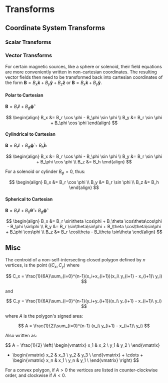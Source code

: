 # Transforms

## Coordinate System Transforms

### Scalar Transforms

### Vector Transforms

For certain magnetic sources, like a sphere or solenoid, their field equations are
more conveniently written in non-cartesian coordinates. The resulting vector fields
then need to be transformed back into cartesian coordinates of the form
$\mathbf{B} = B_x \mathbf{\hat{x}} + B_y \mathbf{\hat{y}} + B_z \mathbf{\hat{z}}$ or $\mathbf{B} = B_x \mathbf{\hat{x}} + B_y \mathbf{\hat{y}}$.

#### Polar to Cartesian

$\mathbf{B} = B_r \mathbf{\hat{r}} + B_\phi \mathbf{\hat{\phi}}$

$$
\begin{align}
B_x &= B_r \cos \phi - B_\phi \sin \phi \\
B_y &= B_r \sin \phi + B_\phi \cos \phi
\end{align}
$$

#### Cylindrical to Cartesian

$\mathbf{B} = B_r \mathbf{\hat{r}} + B_\phi \mathbf{\hat{\phi}} + B_h \mathbf{\hat{h}}$

$$
\begin{align}
B_x &= B_r \cos \phi - B_\phi \sin \phi \\
B_y &= B_r \sin \phi + B_\phi \cos \phi \\
B_z &= B_h
\end{align}
$$

For a solenoid or cylinder $B_\phi = 0$, thus:

$$
\begin{align}
B_x &= B_r \cos \phi \\
B_y &= B_r \sin \phi \\
B_z &= B_h
\end{align}
$$

#### Spherical to Cartesian

$\mathbf{B} = B_r \mathbf{\hat{r}} + B_\theta \mathbf{\hat{\theta}} + B_\phi \mathbf{\hat{\phi}}$

$$
\begin{align}
B_x &= B_r \sin\theta \cos\phi + B_\theta \cos\theta\cos\phi - B_\phi \sin\phi \\
B_y &= B_r \sin\theta\sin\phi + B_\theta \cos\theta\sin\phi + B_\phi \cos\phi  \\
B_z &= B_r \cos\theta - B_\theta \sin\theta
\end{align}
$$

## Misc

The centroid of a non-self-intersecting closed polygon defined by $n$ vertices, 
is the point ($(C_x, C_y)$ where

$$
C_x = \frac{1}{6A}\sum_{i=0}^{n-1}(x_i+x_{i+1})(x_i\ y_{i+1} - x_{i+1}\ y_i)
$$

and

$$
C_y = \frac{1}{6A}\sum_{i=0}^{n-1}(y_i+y_{i+1})(x_i\ y_{i+1} - x_{i+1}\ y_i)
$$

where $A$ is the polygon's signed area:

$$
A = \frac{1}{2}\sum_{i=0}^{n-1} (x_i\ y_{i+1} - x_{i+1}\ y_i)
$$

Also written as:

$$
A = \frac{1}{2} \left(
    \begin{vmatrix}
        x_1 & x_2 \\
        y_1 & y_2  \\
    \end{vmatrix}
   + \begin{vmatrix}
        x_2 & x_3 \\
        y_2 & y_3  \\
    \end{vmatrix} 
    + \cdots
    + \begin{vmatrix}
        x_n & x_1 \\
        y_n & y_1  \\
    \end{vmatrix}
   \right)
$$

For a convex polygon, if $A > 0$ the vertices are listed in counter-clockwise order, and clockwise if $A < 0$.
